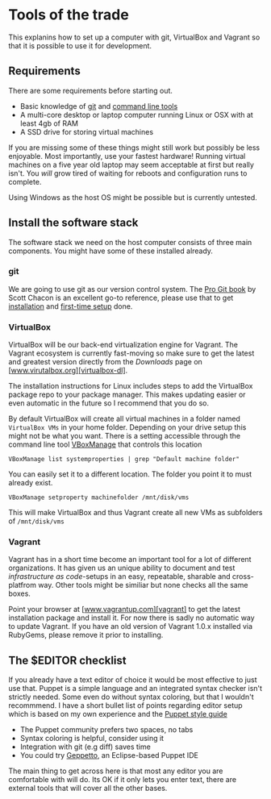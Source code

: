 # Tools of the trade

This explanins how to set up a computer with git, VirtualBox and Vagrant so that it is possible to use it for development.

## Requirements

There are some requirements before starting out.

* Basic knowledge of [git][git] and [command line tools][cli-thw]
* A multi-core desktop or laptop computer running Linux or OSX with at least 4gb of RAM
* A SSD drive for storing virtual machines

If you are missing some of these things might still work but possibly be less enjoyable. Most importantly, use your fastest hardware! Running virtual machines on a five year old laptop may seem acceptable at first but really isn't. You _will_ grow tired of waiting for reboots and configuration runs to complete.

Using Windows as the host OS might be possible but is currently untested.

## Install the software stack

The software stack we need on the host computer consists of three main components. You might have some of these installed already.

### git

We are going to use git as our version control system. The [Pro Git book][progit] by Scott Chacon is an excellent go-to reference, please use that to get [installation][progit-install] and [first-time setup][progit-setup] done.

### VirtualBox

VirtualBox will be our back-end virtualization engine for Vagrant. The Vagrant ecosystem is currently fast-moving so make sure to get the latest and greatest version directly from the _Downloads_ page on [www.virutalbox.org][virtualbox-dl].

The installation instructions for Linux includes steps to add the VirtualBox package repo to your package manager. This makes updating easier or even automatic in the future so I recommend that you do so.

By default VirtualBox will create all virtual machines in a folder named `VirtualBox VMs` in your home folder. Depending on your drive setup this might not be what you want. There is a setting accessible through the command line tool [VBoxManage][vboxmanage] that controls this location

    VBoxManage list systemproperties | grep "Default machine folder"

You can easily set it to a different location. The folder you point it to must already exist.

    VBoxManage setproperty machinefolder /mnt/disk/vms

This will make VirtualBox and thus Vagrant create all new VMs as subfolders of `/mnt/disk/vms`

### Vagrant

Vagrant has in a short time become an important tool for a lot of different organizations. It has given us an unique ability to document and test _infrastructure as code_-setups in an easy, repeatable, sharable and cross-platfrom way. Other tools might be similiar but none checks all the same boxes.

Point your browser at [www.vagrantup.com][vagrant] to get the latest installation package and install it. For now there is sadly no automatic way to update Vagrant. If you have an old version of Vagrant 1.0.x installed via RubyGems, please remove it prior to installing.

## The $EDITOR checklist

If you already have a text editor of choice it would be most effective to just use that. Puppet is a simple language and an integrated syntax checker isn't strictly needed. Some even do without syntax coloring, but that I wouldn't recommmend. I have a short bullet list of points regarding editor setup which is based on my own experience and the [Puppet style guide][puppet-style]

* The Puppet community prefers two spaces, no tabs
* Syntax coloring is helpful, consider using it
* Integration with git (e.g diff) saves time
* You could try [Geppetto], an Eclipse-based Puppet IDE

The main thing to get across here is that most any editor you are comfortable with will do. Its OK if it only lets you enter text, there are external tools that will cover all the other bases.

[cli-thw]:        http://cli.learncodethehardway.org/
[git]:            http://git-scm.com/
[progit]:         http://git-scm.com/book
[progit-install]: http://git-scm.com/book/en/Getting-Started-Installing-Git
[progit-setup]:   http://git-scm.com/book/en/Getting-Started-First-Time-Git-Setup
[virtualbox-dl]:  https://www.virtualbox.org/wiki/Downloads
[vboxmanage]:     https://www.virtualbox.org/manual/ch08.html
[vagrant]:        http://www.vagrantup.com/
[vagrant-guide]:  http://docs.vagrantup.com/v2/getting-started/index.html
[puppet-style]:   http://docs.puppetlabs.com/guides/style_guide.html
[geppetto]:       http://cloudsmith.github.io/geppetto/
